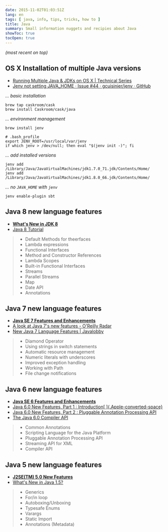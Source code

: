 ```yaml
---
date: 2015-11-02T01:03:51Z
lang: en
tags: [ java, info, tips, tricks, how to ]
title: Java
summary: Small information nuggets and recipies about Java
showToc: true
tocOpen: true
---
```


*(most recent on top)*

## OS X Installation of multiple Java versions

* [Running Multiple Java & JDKs on OS X | Technical Series](http://kevinallenrodriguez.com/blog/properly-installing-managing-multiple-java-versions-on-os-x/)
* [Jenv not setting JAVA_HOME · Issue #44 · gcuisinier/jenv · GitHub](https://github.com/gcuisinier/jenv/issues/44)

*... basic installation*

```shell
brew tap caskroom/cask
brew install Caskroom/cask/java
```

*... environment management*

```shell
brew install jenv
```

```shell
# .bash_profile
export JENV_ROOT=/usr/local/var/jenv
if which jenv > /dev/null; then eval "$(jenv init -)"; fi
```

*... add installed versions*

```shell
jenv add /Library/Java/JavaVirtualMachines/jdk1.7.0_71.jdk/Contents/Home/
jenv add /Library/Java/JavaVirtualMachines/jdk1.8.0_66.jdk/Contents/Home/
```

*... no `JAVA_HOME` with `jenv`*

```shell
jenv enable-plugin sbt
```

## Java 8 new language features

* [**What's New in JDK 8**](http://www.oracle.com/technetwork/java/javase/8-whats-new-2157071.html)
* [Java 8 Tutorial](http://winterbe.com/posts/2014/03/16/java-8-tutorial/)

> * Default Methods for theerfaces
> * Lambda expressions
> * Functional Interfaces
> * Method and Constructor References
> * Lambda Scopes
> * Built-in Functional Interfaces
> * Streams
> * Parallel Streams
> * Map
> * Date API
> * Annotations

## Java 7 new language features

* [**Java SE 7 Features and Enhancements**](http://www.oracle.com/technetwork/java/javase/jdk7-relnotes-418459.html)
* [A look at Java 7's new features - O'Reilly Radar](http://radar.oreilly.com/2011/09/java7-features.html)
* [New Java 7 Language Features | Javalobby](http://java.dzone.com/articles/new-java-7-language-features)

> * Diamond Operator
> * Using strings in switch statements
> * Automatic resource management
> * Numeric literals with underscores
> * Improved exception handling
> * Working with Path
> * File change notifications

## Java 6 new language features

* [**Java SE 6 Features and Enhancements**](http://www.oracle.com/technetwork/java/javase/features-141434.html)
* [Java 6.0 New Features, Part 1 : Introduction[ ]{.Apple-converted-space}](http://www.javabeat.net/introduction-to-java-6-0-new-features-part-i/)
* [Java 6.0 New Features, Part 2 : Pluggable Annotation Processing API](http://www.javabeat.net/java-6-0-features-part-2-pluggable-annotation-processing-api/)
* [The Java 6.0 Compiler API](http://www.javabeat.net/the-java-6-0-compiler-api/)

> * Common Annotations
> * Scripting Language for the Java Platform
> * Pluggable Annotation Processing API
> * Streaming API for XML
> * Compiler API

## Java 5 new language features

* [**J2SE(TM) 5.0 New Features**](http://docs.oracle.com/javase/1.5.0/docs/relnotes/features.html)
* [What's New in Java 1.5?](http://www.cs.indiana.edu/classes/jett/sstamm/)

> * Generics
> * For/in loop
> * Autoboxing/Unboxing
> * Typesafe Enums
> * Varargs
> * Static Import
> * Annotations (Metadata)
